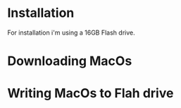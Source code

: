 # Installation

For installation i'm using a 16GB Flash drive.

# Downloading MacOs



# Writing MacOs to Flah drive

